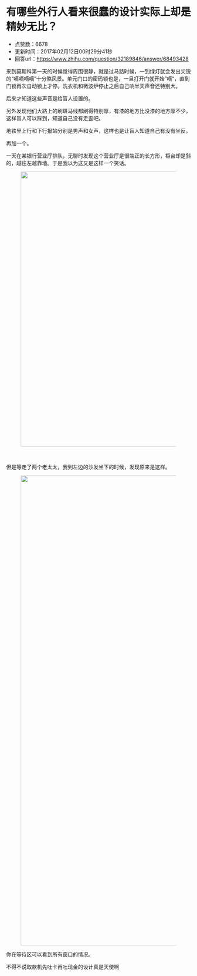 # 有哪些外行人看来很蠢的设计实际上却是精妙无比？
- 点赞数：6678
- 更新时间：2017年02月12日00时29分41秒
- 回答url：https://www.zhihu.com/question/32189846/answer/68493428
<body>
 <p data-pid="aejlBCUd">来到莫斯科第一天的时候觉得周围很静，就是过马路时候，一到绿灯就会发出尖锐的“嘀嘀嘀嘀”十分煞风景。单元门口的密码锁也是，一旦打开门就开始”嘀“，直到门锁再次自动锁上才停。洗衣机和微波炉停止之后自己响半天声音还特别大。</p>
 <p data-pid="QSpqr_nJ">后来才知道这些声音是给盲人设置的。</p>
 <p data-pid="TJlwumJ9">另外发现他们大路上的刷斑马线都刷得特别厚，有漆的地方比没漆的地方厚不少，这样盲人可以踩到，知道自己没有走歪吧。</p>
 <p data-pid="GFjxRMyl">地铁里上行和下行报站分别是男声和女声，这样也是让盲人知道自己有没有坐反。</p>
 <p data-pid="Y4cL4f0o">再加一个。</p>
 <p data-pid="WfWafISj">一天在某银行营业厅排队，无聊时发现这个营业厅是很端正的长方形，柜台却是斜的，越往左越靠墙。于是我以为这又是这样一个笑话。</p>
 <figure>
  <img data-rawwidth="749" data-rawheight="426" src="https://picx.zhimg.com/50/v2-e0b2b29118eba7977b0550e8ee8bbbb9_720w.jpg?source=1940ef5c" data-original-token="v2-e0b2b29118eba7977b0550e8ee8bbbb9" class="origin_image zh-lightbox-thumb" width="749" data-original="https://picx.zhimg.com/v2-e0b2b29118eba7977b0550e8ee8bbbb9_r.jpg?source=1940ef5c">
 </figure>
 <br>
 <p data-pid="vhGi8RP9">但是等走了两个老太太，我到左边的沙发坐下的时候，发现原来是这样。</p>
 <figure>
  <img data-rawwidth="1280" data-rawheight="1707" src="https://picx.zhimg.com/50/v2-6fe9da0868d29666febb210a197a60da_720w.jpg?source=1940ef5c" data-original-token="v2-6fe9da0868d29666febb210a197a60da" class="origin_image zh-lightbox-thumb" width="1280" data-original="https://picx.zhimg.com/v2-6fe9da0868d29666febb210a197a60da_r.jpg?source=1940ef5c">
 </figure>
 <p data-pid="TD_MgLJS">你在等待区可以看到所有窗口的情况。</p>
 <p data-pid="wWxOAe7y">不得不说取款机先吐卡再吐现金的设计真是天使啊</p>
</body>